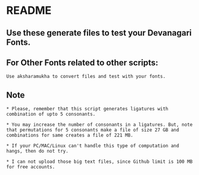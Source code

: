 # README

## Use these generate files to test your Devanagari Fonts.

## For Other Fonts related to other scripts:

    Use aksharamukha to convert files and test with your fonts.

## Note

    * Please, remember that this script generates ligatures with combination of upto 5 consonants.

    * You may increase the number of consonants in a ligatures. But, note that permutations for 5 consonants make a file of size 27 GB and combinations for same creates a file of 221 MB.

    * If your PC/MAC/Linux can't handle this type of computation and hangs, then do not try.

    * I can not upload those big text files, since Github limit is 100 MB for free accounts.